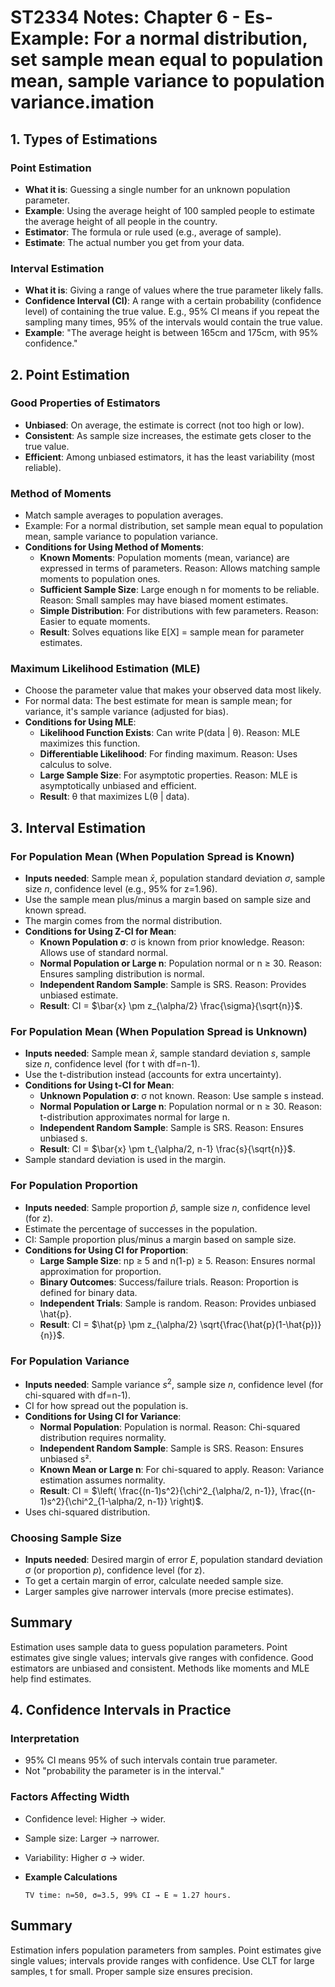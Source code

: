 # ST2334 Notes: Chapter 6 - Es- **Example**: For a normal distribution, set sample mean equal to population mean, sample variance to population variance.imation

## 1. Types of Estimations

### Point Estimation
- **What it is**: Guessing a single number for an unknown population parameter.
- **Example**: Using the average height of 100 sampled people to estimate the average height of all people in the country.
- **Estimator**: The formula or rule used (e.g., average of sample).
- **Estimate**: The actual number you get from your data.

### Interval Estimation
- **What it is**: Giving a range of values where the true parameter likely falls.
- **Confidence Interval (CI)**: A range with a certain probability (confidence level) of containing the true value. E.g., 95% CI means if you repeat the sampling many times, 95% of the intervals would contain the true value.
- **Example**: "The average height is between 165cm and 175cm, with 95% confidence."

## 2. Point Estimation

### Good Properties of Estimators
- **Unbiased**: On average, the estimate is correct (not too high or low).
- **Consistent**: As sample size increases, the estimate gets closer to the true value.
- **Efficient**: Among unbiased estimators, it has the least variability (most reliable).

### Method of Moments
- Match sample averages to population averages.
- Example: For a normal distribution, set sample mean equal to population mean, sample variance to population variance.
- **Conditions for Using Method of Moments**:
  - **Known Moments**: Population moments (mean, variance) are expressed in terms of parameters. Reason: Allows matching sample moments to population ones.
  - **Sufficient Sample Size**: Large enough n for moments to be reliable. Reason: Small samples may have biased moment estimates.
  - **Simple Distribution**: For distributions with few parameters. Reason: Easier to equate moments.
  - **Result**: Solves equations like E[X] = sample mean for parameter estimates.

### Maximum Likelihood Estimation (MLE)
- Choose the parameter value that makes your observed data most likely.
- For normal data: The best estimate for mean is sample mean; for variance, it's sample variance (adjusted for bias).
- **Conditions for Using MLE**:
  - **Likelihood Function Exists**: Can write P(data | θ). Reason: MLE maximizes this function.
  - **Differentiable Likelihood**: For finding maximum. Reason: Uses calculus to solve.
  - **Large Sample Size**: For asymptotic properties. Reason: MLE is asymptotically unbiased and efficient.
  - **Result**: θ that maximizes L(θ | data).

## 3. Interval Estimation

### For Population Mean (When Population Spread is Known)
- **Inputs needed**: Sample mean $\bar{x}$, population standard deviation $\sigma$, sample size $n$, confidence level (e.g., 95% for z=1.96).
- Use the sample mean plus/minus a margin based on sample size and known spread.
- The margin comes from the normal distribution.
- **Conditions for Using Z-CI for Mean**:
  - **Known Population σ**: σ is known from prior knowledge. Reason: Allows use of standard normal.
  - **Normal Population or Large n**: Population normal or n ≥ 30. Reason: Ensures sampling distribution is normal.
  - **Independent Random Sample**: Sample is SRS. Reason: Provides unbiased estimate.
  - **Result**: CI = $\bar{x} \pm z_{\alpha/2} \frac{\sigma}{\sqrt{n}}$.

### For Population Mean (When Population Spread is Unknown)
- **Inputs needed**: Sample mean $\bar{x}$, sample standard deviation $s$, sample size $n$, confidence level (for t with df=n-1).
- Use the t-distribution instead (accounts for extra uncertainty).
- **Conditions for Using t-CI for Mean**:
  - **Unknown Population σ**: σ not known. Reason: Use sample s instead.
  - **Normal Population or Large n**: Population normal or n ≥ 30. Reason: t-distribution approximates normal for large n.
  - **Independent Random Sample**: Sample is SRS. Reason: Ensures unbiased s.
  - **Result**: CI = $\bar{x} \pm t_{\alpha/2, n-1} \frac{s}{\sqrt{n}}$.
- Sample standard deviation is used in the margin.

### For Population Proportion
- **Inputs needed**: Sample proportion $\hat{p}$, sample size $n$, confidence level (for z).
- Estimate the percentage of successes in the population.
- CI: Sample proportion plus/minus a margin based on sample size.
- **Conditions for Using CI for Proportion**:
  - **Large Sample Size**: np ≥ 5 and n(1-p) ≥ 5. Reason: Ensures normal approximation for proportion.
  - **Binary Outcomes**: Success/failure trials. Reason: Proportion is defined for binary data.
  - **Independent Trials**: Sample is random. Reason: Provides unbiased \hat{p}.
  - **Result**: CI = $\hat{p} \pm z_{\alpha/2} \sqrt{\frac{\hat{p}(1-\hat{p})}{n}}$.

### For Population Variance
- **Inputs needed**: Sample variance $s^2$, sample size $n$, confidence level (for chi-squared with df=n-1).
- CI for how spread out the population is.
- **Conditions for Using CI for Variance**:
  - **Normal Population**: Population is normal. Reason: Chi-squared distribution requires normality.
  - **Independent Random Sample**: Sample is SRS. Reason: Ensures unbiased s².
  - **Known Mean or Large n**: For chi-squared to apply. Reason: Variance estimation assumes normality.
  - **Result**: CI = $\left( \frac{(n-1)s^2}{\chi^2_{\alpha/2, n-1}}, \frac{(n-1)s^2}{\chi^2_{1-\alpha/2, n-1}} \right)$.
- Uses chi-squared distribution.

### Choosing Sample Size
- **Inputs needed**: Desired margin of error $E$, population standard deviation $\sigma$ (or proportion $p$), confidence level (for z).
- To get a certain margin of error, calculate needed sample size.
- Larger samples give narrower intervals (more precise estimates).

## Summary
Estimation uses sample data to guess population parameters. Point estimates give single values; intervals give ranges with confidence. Good estimators are unbiased and consistent. Methods like moments and MLE help find estimates.

## 4. Confidence Intervals in Practice

### Interpretation
- 95% CI means 95% of such intervals contain true parameter.
- Not "probability the parameter is in the interval."

### Factors Affecting Width
- Confidence level: Higher → wider.
- Sample size: Larger → narrower.
- Variability: Higher σ → wider.

- **Example Calculations**
  ```
  TV time: n=50, σ=3.5, 99% CI → E ≈ 1.27 hours.
  ```

## Summary
Estimation infers population parameters from samples. Point estimates give single values; intervals provide ranges with confidence. Use CLT for large samples, t for small. Proper sample size ensures precision.